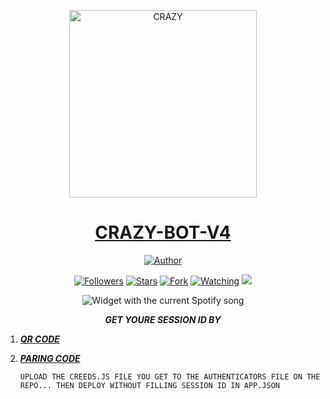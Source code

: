<p align="center">  
  <a href="https://youtu.be/abdallahsalimjuma">
    <img alt="CRAZY" height="300" src="https://files.catbox.moe/hlpfuu.jpg">
    <h1 align="center">CRAZY-BOT-V4</h1>
  </a>
</p>
<p align="center">
<a href="https://github.com/abdallahsalimjuma"><img title="Author" src="https://img.shields.io/badge/CRAZY-BOT-black?style=for-the-badge&logo=telegram"></a>
<p/>
<p align="center">
<a href="https://github.com/abdallahsalimjuma?tab=followers"><img title="Followers" src="https://img.shields.io/github/followers/abdallahsalimjuma?label=Followers&style=social"></a>
<a href="https://github.com/abdallahsalimjuma/CRAZY-BOT-V4/stargazers/"><img title="Stars" src="https://img.shields.io/github/stars/abdallahsalimjuma/CRAZY-BOT-V4?&style=social"></a>
<a href="https://github.com/abdallahsalimjuma/CRAZY-BOT-V4/network/members"><img title="Fork" src="https://img.shields.io/github/forks/abdallahsalimjuma/CRAZY-BOT-V4?style=social"></a>
<a href="https://github.com/abdallahsalimjuma/CRAZY-BOT-V4/watchers"><img title="Watching" src="https://img.shields.io/github/watchers/abdallahsalimjuma/CRAZY-BOT-V4?label=Watching&style=social"></a>
<a href="https://app.fossa.com/projects/git%2Bgithub.com%2Fabdallahsalimjuma%2FCRAZY-BOT-V4?ref=badge_shield" alt="FOSSA Status"><img src="https://app.fossa.com/api/projects/git%2Bgithub.com%2Fabdallahsalimjuma%2FCRAZY-BOT-V4.svg?type=shield"/></a>
</p

###

  <div align="center">
  <img src="https://spogit.vercel.app/api?theme=dark&black=true&scan=true" alt="Widget with the current Spotify song"  />
</div>
<p align="center">
  <a



***GET YOURE SESSION ID BY***

1. ***[QR CODE](https://gpt-qr-code.onrender.com/elisa)***

2. ***[PARING CODE](https://creds-1.onrender.com/pair)***


     `UPLOAD THE CREEDS.JS FILE YOU GET TO THE AUTHENTICATORS FILE ON THE REPO... THEN DEPLOY WITHOUT FILLING SESSION ID IN APP.JSON`
